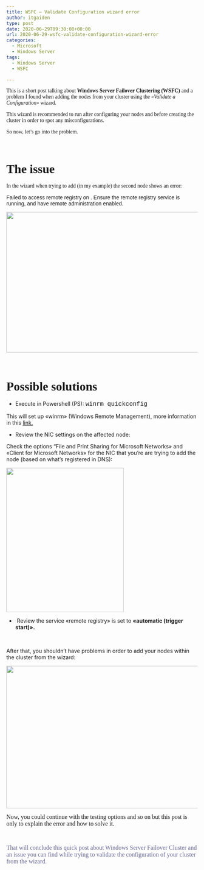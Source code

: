 ```yaml
---
title: WSFC – Validate Configuration wizard error
author: itgaiden
type: post
date: 2020-06-29T09:30:08+00:00
url: 2020-06-29-wsfc-validate-configuration-wizard-error
categories:
  - Microsoft
  - Windows Server
tags:
  - Windows Server
  - WSFC

---
```

<span style="font-family: Nunito;">This is a short post talking about <strong>Windows Server Failover Clustering (WSFC)</strong> and a problem I found when adding the nodes from your cluster using the <em>«Validate a Configuration»</em> wizard.</span>

<span style="font-family: Nunito;">This wizard is recommended to run after configuring your nodes and before creating the cluster in order to spot any misconfigurations.</span>

<span style="font-family: Nunito;">So now, let&#8217;s go into the problem.</span>

&nbsp;

# <span style="font-family: Nunito; font-size: 32px;">The issue</span>

<span style="font-family: Nunito;">In the wizard when trying to add (in my example) the second node shows an error:</span>

<span style="font-family: helvetica;">Failed to access remote registry on <FQDNoftheserver>. Ensure the remote registry service is running, and have remote administration enabled.</span>

<img loading="lazy" class="alignnone wp-image-1797 " src="/wp-content/uploads/2020/06/validate-configuration_FAIL.png" alt="" width="562" height="369" srcset="/wp-content/uploads/2020/06/validate-configuration_FAIL.png 1002w, /wp-content/uploads/2020/06/validate-configuration_FAIL-300x197.png 300w, /wp-content/uploads/2020/06/validate-configuration_FAIL-768x504.png 768w" sizes="(max-width: 562px) 100vw, 562px" /> 

&nbsp;

# <span style="font-family: Nunito;  font-size: 32px;">Possible solutions</span>

  * <span >Execute in Powershell (PS): </span><span style="font-family: courier new, courier; font-size: 16px;">winrm quickconfig</span>

<span >This will set up «winrm» (Windows Remote Management), more information in this <span style="text-decoration: underline;"><a href="https://docs.microsoft.com/en-us/windows/win32/winrm/installation-and-configuration-for-windows-remote-management">link</a>.</span></span>

  * <span >Review the NIC settings on the affected node:</span>

<span >Check the options <span lang="EN-US">“File and Print Sharing for Microsoft Networks» and «Client for Microsoft Networks» for the NIC that you&#8217;re are trying to add the node (based on what&#8217;s registered in DNS): </span></span>

<span ><img loading="lazy" class="alignnone wp-image-1796 " src="/wp-content/uploads/2020/06/Ethernet_config.png" alt="" width="309" height="379" srcset="/wp-content/uploads/2020/06/Ethernet_config.png 539w, /wp-content/uploads/2020/06/Ethernet_config-244x300.png 244w" sizes="(max-width: 309px) 100vw, 309px" /></span>

  * <span > Review the service «remote registry» is set to <strong>«automatic (trigger start)».</strong></span>

&nbsp;

<span >After that, you shouldn&#8217;t have problems in order to add your nodes within the cluster from the wizard:</span>

<span style="font-family: Roboto Slab; font-size: 16px;"><img loading="lazy" class="alignnone wp-image-1798 " src="/wp-content/uploads/2020/06/validate-configuration_working.png" alt="" width="572" height="374" srcset="/wp-content/uploads/2020/06/validate-configuration_working.png 1003w, /wp-content/uploads/2020/06/validate-configuration_working-300x196.png 300w, /wp-content/uploads/2020/06/validate-configuration_working-768x502.png 768w" sizes="(max-width: 572px) 100vw, 572px" /></span>

<span style="font-size: 16px; font-family: Nunito;">Now, you could continue with the testing options and so on but this post is only to explain the error and how to solve it.</span>

&nbsp;

<span style="font-family: Nunito; font-size: 16px; color: #666699;">That will conclude this quick post about Windows Server Failover Cluster and an issue you can find while trying to validate the configuration of your cluster from the wizard.</span>

&nbsp;

&nbsp;

&nbsp;